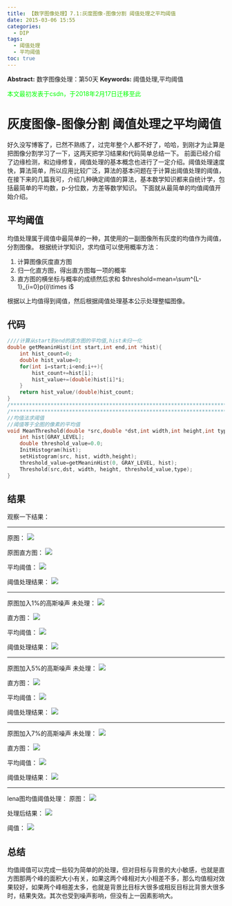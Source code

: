 ```yaml
---
title: 【数字图像处理】7.1:灰度图像-图像分割 阈值处理之平均阈值
date: 2015-03-06 15:55
categories:
  - DIP
tags:
  - 阈值处理
  - 平均阈值
toc: true
---
```

**Abstract:** 数字图像处理：第50天
**Keywords:** 阈值处理,平均阈值
<!--more-->
<font color="00FF00">本文最初发表于csdn，于2018年2月17日迁移至此</font>
# 灰度图像-图像分割 阈值处理之平均阈值
好久没写博客了，已然不熟练了，过完年整个人都不好了，哈哈，到刚才为止算是把图像分割学习了一下，这两天把学习结果和代码简单总结一下。
前面已经介绍了边缘检测，和边缘修复，阈值处理的基本概念也进行了一定介绍。阈值处理速度快，算法简单，所以应用比较广泛，算法的基本问题在于计算出阈值处理的阈值，在接下来的几篇我可，介绍几种确定阈值的算法，基本数学知识都来自统计学，包括最简单的平均数，p-分位数，方差等数学知识。
下面就从最简单的均值阈值开始介绍。
## 平均阈值
均值处理属于阈值中最简单的一种，其使用的一副图像所有灰度的均值作为阈值，分割图像。
根据统计学知识，求均值可以使用概率方法：
1. 计算图像灰度直方图
2. 归一化直方图，得出直方图每一项的概率
3. 直方图的横坐标与概率的成绩然后求和
$threshold=mean=\sum^{L-1}_{i=0}p(i)\times i$

根据以上均值得到阈值，然后根据阈值处理基本公示处理整幅图像。
## 代码
```c++
////计算从start到end的直方图的平均值,hist未归一化
double getMeaninHist(int start,int end,int *hist){
    int hist_count=0;
    double hist_value=0;
    for(int i=start;i<end;i++){
        hist_count+=hist[i];
        hist_value+=(double)hist[i]*i;
    }
    return hist_value/(double)hist_count;
}
/*********************************************************************************/
/*********************************************************************************/
//均值法求阈值
//阈值等于全图的像素的平均值
void MeanThreshold(double *src,double *dst,int width,int height,int type){
    int hist[GRAY_LEVEL];
    double threshold_value=0.0;
    InitHistogram(hist);
    setHistogram(src, hist, width,height);
    threshold_value=getMeaninHist(0, GRAY_LEVEL, hist);
    Threshold(src,dst, width, height, threshold_value,type);
}

```
## 结果
观察一下结果：


----------


原图：
![](./20150306153619281.jpeg)

原图直方图：
![](./20150306153757451.jpeg)

平均阈值：
![](./20150306153740853.jpeg)

阈值处理结果：
![](./20150306153800962.jpeg)


----------
原图加入1%的高斯噪声
未处理：
![](./20150306153846280.jpeg)

直方图：
![](./20150306154031891.jpeg)

平均阈值：
![](./20150306154143932.jpeg)

阈值处理结果：
![](./20150306154001846.jpeg)


----------
原图加入5%的高斯噪声
未处理：
![](./20150306154122452.jpeg)

直方图：
![](./20150306154142685.jpeg)

平均阈值：
![](./20150306154311198.jpeg)

阈值处理结果：
![](./20150306154324349.jpeg)


----------
原图加入7%的高斯噪声
未处理：
![](./20150306154244570.jpeg)

直方图：
![](./20150306154424581.jpeg)

平均阈值：
![](./20150306154437264.jpeg)

阈值处理结果：
![](./20150306154338905.jpeg)


----------
lena图均值阈值处理：
原图：
![](./20150306154430401.jpeg)

处理后结果：
![](./20150306154457436.jpeg)

阈值：
![](./20150306154511975.jpeg)

## 总结
均值阈值可以完成一些较为简单的的处理，但对目标与背景的大小敏感，也就是直方图那两个峰的面积大小有关，如果这两个峰相对大小相差不多，那么均值相对效果较好，如果两个峰相差太多，也就是背景比目标大很多或相反目标比背景大很多时，结果失效。其次也受到噪声影响，但没有上一因素影响大。





